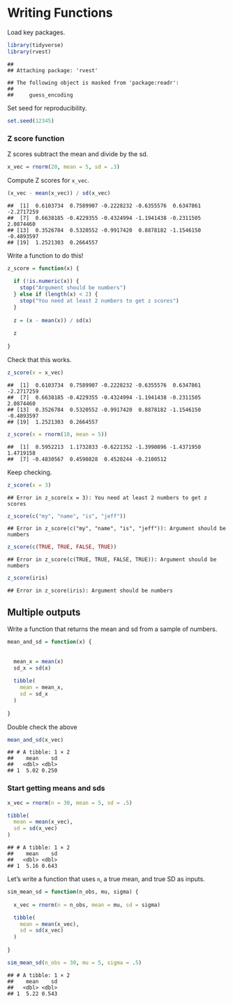 Writing Functions
================

Load key packages.

``` r
library(tidyverse)
library(rvest)
```

    ## 
    ## Attaching package: 'rvest'

    ## The following object is masked from 'package:readr':
    ## 
    ##     guess_encoding

Set seed for reproducibility.

``` r
set.seed(12345)
```

### Z score function

Z scores subtract the mean and divide by the sd.

``` r
x_vec = rnorm(20, mean = 5, sd = .3)
```

Compute Z scores for `x_vec`.

``` r
(x_vec - mean(x_vec)) / sd(x_vec)
```

    ##  [1]  0.6103734  0.7589907 -0.2228232 -0.6355576  0.6347861 -2.2717259
    ##  [7]  0.6638185 -0.4229355 -0.4324994 -1.1941438 -0.2311505  2.0874460
    ## [13]  0.3526784  0.5320552 -0.9917420  0.8878182 -1.1546150 -0.4893597
    ## [19]  1.2521303  0.2664557

Write a function to do this!

``` r
z_score = function(x) {
  
  if (!is.numeric(x)) {
    stop("Argument should be numbers")
  } else if (length(x) < 2) {
    stop("You need at least 2 numbers to get z scores")
  }
  
  z = (x - mean(x)) / sd(x)
  
  z
  
}
```

Check that this works.

``` r
z_score(x = x_vec)
```

    ##  [1]  0.6103734  0.7589907 -0.2228232 -0.6355576  0.6347861 -2.2717259
    ##  [7]  0.6638185 -0.4229355 -0.4324994 -1.1941438 -0.2311505  2.0874460
    ## [13]  0.3526784  0.5320552 -0.9917420  0.8878182 -1.1546150 -0.4893597
    ## [19]  1.2521303  0.2664557

``` r
z_score(x = rnorm(10, mean = 5))
```

    ##  [1]  0.5952213  1.1732833 -0.6221352 -1.3990896 -1.4371950  1.4719158
    ##  [7] -0.4830567  0.4590828  0.4520244 -0.2100512

Keep checking.

``` r
z_score(x = 3)
```

    ## Error in z_score(x = 3): You need at least 2 numbers to get z scores

``` r
z_score(c("my", "name", "is", "jeff"))
```

    ## Error in z_score(c("my", "name", "is", "jeff")): Argument should be numbers

``` r
z_score(c(TRUE, TRUE, FALSE, TRUE))
```

    ## Error in z_score(c(TRUE, TRUE, FALSE, TRUE)): Argument should be numbers

``` r
z_score(iris)
```

    ## Error in z_score(iris): Argument should be numbers

## Multiple outputs

Write a function that returns the mean and sd from a sample of numbers.

``` r
mean_and_sd = function(x) {
  
  
  mean_x = mean(x)
  sd_x = sd(x)
  
  tibble(
    mean = mean_x,
    sd = sd_x
  )
  
}
```

Double check the above

``` r
mean_and_sd(x_vec)
```

    ## # A tibble: 1 × 2
    ##    mean    sd
    ##   <dbl> <dbl>
    ## 1  5.02 0.250

### Start getting means and sds

``` r
x_vec = rnorm(n = 30, mean = 5, sd = .5)

tibble(
  mean = mean(x_vec),
  sd = sd(x_vec)
)
```

    ## # A tibble: 1 × 2
    ##    mean    sd
    ##   <dbl> <dbl>
    ## 1  5.16 0.643

Let’s write a function that uses `n`, a true mean, and true SD as
inputs.

``` r
sim_mean_sd = function(n_obs, mu, sigma) {
  
  x_vec = rnorm(n = n_obs, mean = mu, sd = sigma)

  tibble(
    mean = mean(x_vec),
    sd = sd(x_vec)
  )
  
}

sim_mean_sd(n_obs = 30, mu = 5, sigma = .5)
```

    ## # A tibble: 1 × 2
    ##    mean    sd
    ##   <dbl> <dbl>
    ## 1  5.22 0.543
